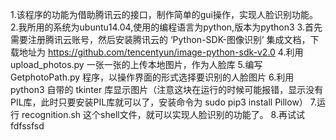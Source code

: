   1.该程序的功能为借助腾讯云的接口，制作简单的gui操作，实现人脸识别功能。
  2.我所用的系统为ubuntu14.04,使用的编程语言为python,版本为python3
  3.首先需要注册腾讯云账号，然后安装腾讯云的 ‘Python-SDK-图像识别’ 集成文档，下载地址为 https://github.com/tencentyun/image-python-sdk-v2.0
  4.利用 upload_photos.py 一张一张的上传本地图片，作为人脸库
  5.编写 GetphotoPath.py 程序，以操作界面的形式选择要识别的人脸图片
  6.利用python3 自带的 tkinter 库显示图片（注意这块在运行的时候可能报错，显示没有PIL库，此时只要安装PIL库就可以了，安装命令为 sudo pip3 install Pillow）
  7.运行 recognition.sh 这个shell文件，就可以实现人脸识别的功能了。
  8.再试试fdfssfsd
